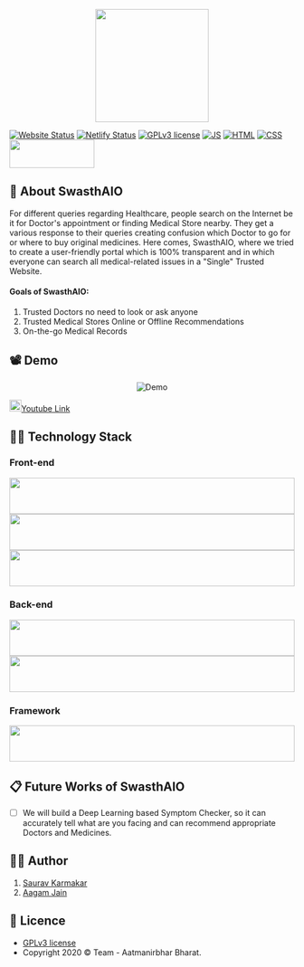 <p align="center">
  <img src="https://github.com/thesauravkarmakar/SwasthAIO/blob/master/static/img/logo.png" width="200" height="200"/>
</p>

[![Website Status](https://img.shields.io/website-up-down-green-red/http/shields.io.svg)](http://shields.io/)
[![Netlify Status](https://api.netlify.com/api/v1/badges/c5bd26d3-251c-474f-a80d-ff2e304f8220/deploy-status)](https://app.netlify.com/sites/swasthaio/deploys)
[![GPLv3 license](https://img.shields.io/badge/License-GPLv3-blue.svg)](http://perso.crans.org/besson/LICENSE.html)
[![JS](https://forthebadge.com/images/badges/made-with-javascript.svg)](https://forthebadge.com)
[![HTML](https://forthebadge.com/images/badges/uses-html.svg)](https://forthebadge.com)
[![CSS](https://forthebadge.com/images/badges/uses-css.svg)](https://forthebadge.com)
<img src="https://hackgujarat.com/assets/img/Logo2-01.png" width="150" height="50"/>

## :seedling: About SwasthAIO
For different queries regarding Healthcare, people search on the Internet be it for Doctor's appointment or finding Medical Store nearby. They get a various response to their queries creating confusion which Doctor to go for or where to buy original medicines. Here comes, SwasthAIO, where we tried to create a user-friendly portal which is 100% transparent and in which everyone can search all medical-related issues in a "Single" Trusted Website. 

#### Goals of SwasthAIO:
1. Trusted Doctors no need to look or ask anyone
2. Trusted Medical Stores Online or Offline Recommendations
3. On-the-go Medical Records


## :film_projector: Demo
<p align="center">
<img src="https://github.com/thesauravkarmakar/SwasthAIO/blob/master/static/assets/demo.gif" alt="Demo">
</p>

<img src="https://i.pinimg.com/originals/de/1c/91/de1c91788be0d791135736995109272a.png" width="21" height="21"/>[Youtube Link](https://youtu.be/wpfXgi7zQ20) 

## :man_technologist: Technology Stack

### Front-end 
<p float="left">
     <img src="https://cdn.worldvectorlogo.com/logos/html5.svg" width="64" height="64" style="width:100%">
    <img src="https://cdn.worldvectorlogo.com/logos/css3.svg"  width="64" height="64" style="width:100%">
    <img src="https://cdn.worldvectorlogo.com/logos/javascript.svg"  width="64" height="64" style="width:100%">
</p>

### Back-end
<p float="left">
    <img src="https://cdn.worldvectorlogo.com/logos/nodejs-1.svg" width="64" height="64" style="width:100%">
    <img src="https://cdn.worldvectorlogo.com/logos/firebase-1.svg" width="64" height="64" style="width:100%">
</p>


### Framework 
<p float="left">
    <img src="https://cdn.worldvectorlogo.com/logos/bootstrap-4.svg" width="64" height="64" style="width:100%">
</p>

## :clipboard: Future Works of SwasthAIO
- [ ] We will build a Deep Learning based Symptom Checker, so it can accurately tell what are you facing and can recommend appropriate Doctors and Medicines.

## :man_in_tuxedo: Author
1. [Saurav Karmakar](https://www.linkedin.com/in/sauravkarmakar/)
2. [Aagam Jain](https://www.linkedin.com/in/aagam-jain-b5760619a/)

## :page_with_curl: Licence 

- [GPLv3 license](https://github.com/thesauravkarmakar/SwasthAIO/blob/master/LICENSE) 
- Copyright 2020 :copyright: Team - Aatmanirbhar Bharat.

